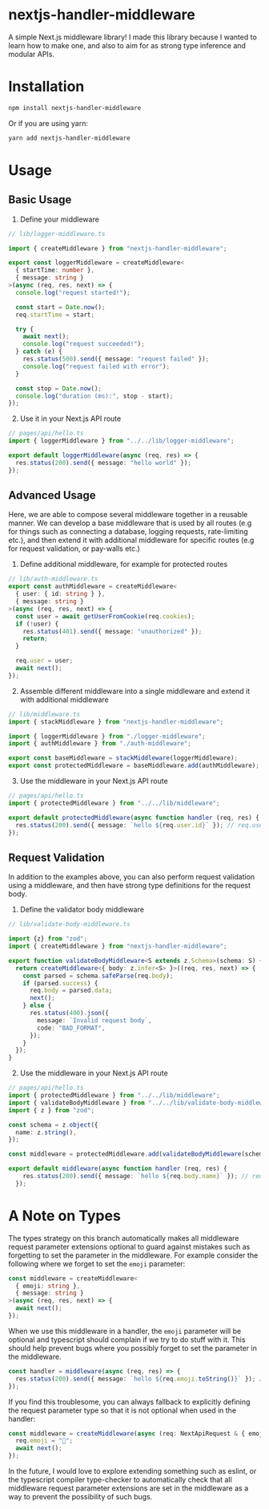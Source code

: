 # nextjs-handler-middleware
A simple Next.js middleware library! I made this library because I wanted to learn how to make one, and also to aim for as strong type inference and modular APIs.

# Installation
```bash
npm install nextjs-handler-middleware
```

Or if you are using yarn:
```bash
yarn add nextjs-handler-middleware
```

# Usage

## Basic Usage
1. Define your middleware
```ts
// lib/logger-middleware.ts

import { createMiddleware } from "nextjs-handler-middleware";

export const loggerMiddleware = createMiddleware<
  { startTime: number },
  { message: string }
>(async (req, res, next) => {
  console.log("request started!");

  const start = Date.now();
  req.startTime = start;

  try {
    await next();
    console.log("request succeeded!");
  } catch (e) {
    res.status(500).send({ message: "request failed" });
    console.log("request failed with error");
  }

  const stop = Date.now();
  console.log("duration (ms):", stop - start);
});
```

2. Use it in your Next.js API route
```ts
// pages/api/hello.ts
import { loggerMiddleware } from "../../lib/logger-middleware";

export default loggerMiddleware(async (req, res) => {
  res.status(200).send({ message: "hello world" });
});
```


## Advanced Usage
Here, we are able to compose several middleware together in a reusable manner. We can develop a base middleware that is used by all routes (e.g for things such as connecting a database, logging requests, rate-limiting etc.), and then extend it with additional middleware for specific routes (e.g for request validation, or pay-walls etc.)

1. Define additional middleware, for example for protected routes

```ts
// lib/auth-middleware.ts
export const authMiddleware = createMiddleware<
  { user: { id: string } },
  { message: string }
>(async (req, res, next) => {
  const user = await getUserFromCookie(req.cookies);
  if (!user) {
    res.status(401).send({ message: "unauthorized" });
    return;
  }

  req.user = user;
  await next();
});
```

2. Assemble different middleware into a single middleware and extend it with additional middleware

```ts
// lib/middleware.ts
import { stackMiddleware } from "nextjs-handler-middleware";

import { loggerMiddleware } from "./logger-middleware";
import { authMiddleware } from "./auth-middleware";

export const baseMiddleware = stackMiddleware(loggerMiddleware);
export const protectedMiddleware = baseMiddleware.add(authMiddleware);
```

3. Use the middleware in your Next.js API route

```ts
// pages/api/hello.ts
import { protectedMiddleware } from "../../lib/middleware";

export default protectedMiddleware(async function handler (req, res) {
  res.status(200).send({ message: `hello ${req.user.id}` }); // req.user is defined and strongly typed by middleware
});
```

## Request Validation
In addition to the examples above, you can also perform request validation using a middleware, and
then have strong type definitions for the request body.

1. Define the validator body middleware

```ts
// lib/validate-body-middleware.ts

import {z} from "zod";
import { createMiddleware } from "nextjs-handler-middleware";

export function validateBodyMiddleware<S extends z.Schema>(schema: S) {
  return createMiddleware<{ body: z.infer<S> }>((req, res, next) => {
    const parsed = schema.safeParse(req.body);
    if (parsed.success) {
      req.body = parsed.data;
      next();
    } else {
      res.status(400).json({
        message: `Invalid request body`,
        code: "BAD_FORMAT",
      });
    }
  });
}
```

2. Use the middleware in your Next.js API route

```ts
// pages/api/hello.ts
import { protectedMiddleware } from "../../lib/middleware";
import { validateBodyMiddleware } from "../../lib/validate-body-middleware";
import { z } from "zod";

const schema = z.object({
  name: z.string(),
});

const middleware = protectedMiddleware.add(validateBodyMiddleware(schema));

export default middleware(async function handler (req, res) {
    res.status(200).send({ message: `hello ${req.body.name}` }); // req.body is defined and strongly typed by middleware
  });
```

# A Note on Types
The types strategy on this branch automatically makes all middleware request parameter extensions optional to 
guard against mistakes such as forgetting to set the parameter in the middleware. For example consider the
following where we forget to set the `emoji` parameter:

```typescript
const middleware = createMiddleware<
  { emoji: string },
  { message: string }
>(async (req, res, next) => {
  await next();
});
```

When we use this middleware in a handler, the `emoji` parameter will be optional and typescript should complain if we try to do stuff with it. This should help prevent bugs where you possibly forget to set the parameter in the middleware.
```typescript
const handler = middleware(async (req, res) => {
  res.status(200).send({ message: `hello ${req.emoji.toString()}` }); // req.emoji is possibly undefined
});
```

If you find this troublesome, you can always fallback to explicitly defining the request parameter type so that it is not optional when used in the handler:
```typescript
const middleware = createMiddleware(async (req: NextApiRequest & { emoji: string }, res, next) => {
  req.emoji = "👋";
  await next();
});
```

In the future, I would love to explore extending something such as eslint, or the typescript compiler type-checker to automatically check that all middleware request parameter extensions are set in the middleware as a way to prevent the possibility of such bugs.
